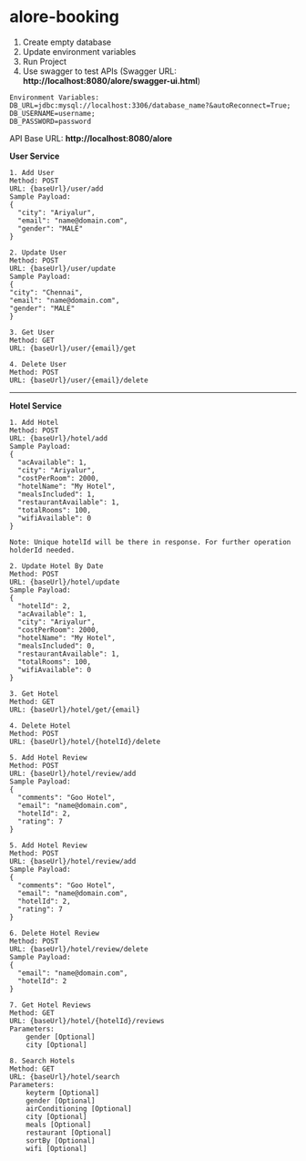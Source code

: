 # alore-booking

1. Create empty database
2. Update environment variables
3. Run Project
4. Use swagger to test APIs (Swagger URL: **http://localhost:8080/alore/swagger-ui.html**)

```
Environment Variables:
DB_URL=jdbc:mysql://localhost:3306/database_name?&autoReconnect=True;
DB_USERNAME=username;
DB_PASSWORD=password
```

API Base URL: **http://localhost:8080/alore**


<b>User Service</b>
```
1. Add User
Method: POST
URL: {baseUrl}/user/add
Sample Payload:
{
  "city": "Ariyalur",
  "email": "name@domain.com",
  "gender": "MALE"
}
```

```
2. Update User
Method: POST
URL: {baseUrl}/user/update
Sample Payload:
{
"city": "Chennai",
"email": "name@domain.com",
"gender": "MALE"
}
```

```
3. Get User
Method: GET
URL: {baseUrl}/user/{email}/get
```

```
4. Delete User
Method: POST
URL: {baseUrl}/user/{email}/delete
```

---

<b>Hotel Service</b>
```
1. Add Hotel
Method: POST
URL: {baseUrl}/hotel/add
Sample Payload:
{
  "acAvailable": 1,
  "city": "Ariyalur",
  "costPerRoom": 2000,
  "hotelName": "My Hotel",
  "mealsIncluded": 1,
  "restaurantAvailable": 1,
  "totalRooms": 100,
  "wifiAvailable": 0
}

Note: Unique hotelId will be there in response. For further operation holderId needed. 
```

```
2. Update Hotel By Date
Method: POST
URL: {baseUrl}/hotel/update
Sample Payload:
{
  "hotelId": 2,
  "acAvailable": 1,
  "city": "Ariyalur",
  "costPerRoom": 2000,
  "hotelName": "My Hotel",
  "mealsIncluded": 0,
  "restaurantAvailable": 1,
  "totalRooms": 100,
  "wifiAvailable": 0
}
```

```
3. Get Hotel
Method: GET
URL: {baseUrl}/hotel/get/{email}
```

```
4. Delete Hotel
Method: POST
URL: {baseUrl}/hotel/{hotelId}/delete
```

```
5. Add Hotel Review
Method: POST
URL: {baseUrl}/hotel/review/add
Sample Payload:
{
  "comments": "Goo Hotel",
  "email": "name@domain.com",
  "hotelId": 2,
  "rating": 7
}
```

```
5. Add Hotel Review
Method: POST
URL: {baseUrl}/hotel/review/add
Sample Payload:
{
  "comments": "Goo Hotel",
  "email": "name@domain.com",
  "hotelId": 2,
  "rating": 7
}
```

```
6. Delete Hotel Review
Method: POST
URL: {baseUrl}/hotel/review/delete
Sample Payload:
{
  "email": "name@domain.com",
  "hotelId": 2
}
```

```
7. Get Hotel Reviews
Method: GET
URL: {baseUrl}/hotel/{hotelId}/reviews
Parameters:
    gender [Optional]
    city [Optional]
```

```
8. Search Hotels
Method: GET
URL: {baseUrl}/hotel/search
Parameters:
    keyterm [Optional]
    gender [Optional]
    airConditioning [Optional]
    city [Optional]
    meals [Optional]
    restaurant [Optional]
    sortBy [Optional]
    wifi [Optional]
```